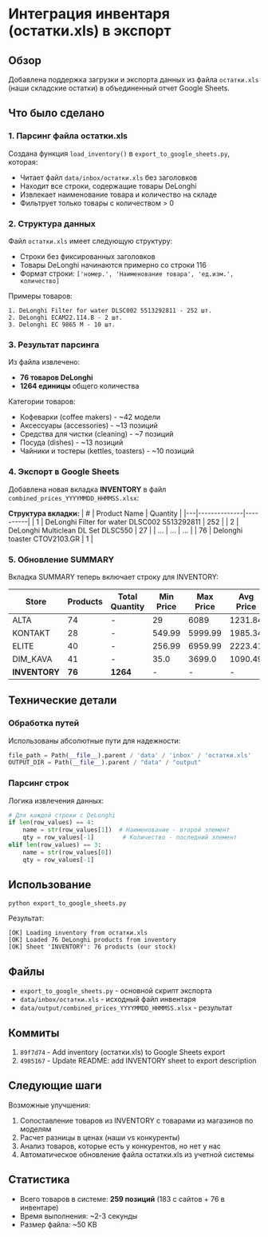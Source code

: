 # Интеграция инвентаря (остатки.xls) в экспорт

## Обзор

Добавлена поддержка загрузки и экспорта данных из файла `остатки.xls` (наши складские остатки) в объединенный отчет Google Sheets.

## Что было сделано

### 1. Парсинг файла остатки.xls

Создана функция `load_inventory()` в `export_to_google_sheets.py`, которая:
- Читает файл `data/inbox/остатки.xls` без заголовков
- Находит все строки, содержащие товары DeLonghi
- Извлекает наименование товара и количество на складе
- Фильтрует только товары с количеством > 0

### 2. Структура данных

Файл `остатки.xls` имеет следующую структуру:
- Строки без фиксированных заголовков
- Товары DeLonghi начинаются примерно со строки 116
- Формат строки: `['номер.', 'Наименование товара', 'ед.изм.', количество]`

Примеры товаров:
```
1. DeLonghi Filter for water DLSC002 5513292811 - 252 шт.
2. DeLonghi ECAM22.114.B - 2 шт.
3. Delonghi EC 9865 M - 10 шт.
```

### 3. Результат парсинга

Из файла извлечено:
- **76 товаров DeLonghi**
- **1264 единицы** общего количества

Категории товаров:
- Кофеварки (coffee makers) - ~42 модели
- Аксессуары (accessories) - ~13 позиций
- Средства для чистки (cleaning) - ~7 позиций
- Посуда (dishes) - ~13 позиций
- Чайники и тостеры (kettles, toasters) - ~10 позиций

### 4. Экспорт в Google Sheets

Добавлена новая вкладка **INVENTORY** в файл `combined_prices_YYYYMMDD_HHMMSS.xlsx`:

**Структура вкладки:**
| # | Product Name | Quantity |
|---|--------------|----------|
| 1 | DeLonghi Filter for water DLSC002 5513292811 | 252 |
| 2 | DeLonghi Multiclean DL Set DLSC550 | 27 |
| ... | ... | ... |
| 76 | Delonghi toaster CTOV2103.GR | 1 |

### 5. Обновление SUMMARY

Вкладка SUMMARY теперь включает строку для INVENTORY:

| Store | Products | Total Quantity | Min Price | Max Price | Avg Price | With Discount |
|-------|----------|----------------|-----------|-----------|-----------|---------------|
| ALTA | 74 | - | 29 | 6089 | 1231.84 | 56 |
| KONTAKT | 28 | - | 549.99 | 5999.99 | 1985.34 | 28 |
| ELITE | 40 | - | 256.99 | 6959.99 | 2223.41 | 26 |
| DIM_KAVA | 41 | - | 35.0 | 3699.0 | 1090.49 | 0 |
| **INVENTORY** | **76** | **1264** | - | - | - | - |

## Технические детали

### Обработка путей

Использованы абсолютные пути для надежности:
```python
file_path = Path(__file__).parent / 'data' / 'inbox' / 'остатки.xls'
OUTPUT_DIR = Path(__file__).parent / "data" / "output"
```

### Парсинг строк

Логика извлечения данных:
```python
# Для каждой строки с DeLonghi
if len(row_values) == 4:
    name = str(row_values[1])  # Наименование - второй элемент
    qty = row_values[-1]        # Количество - последний элемент
elif len(row_values) == 3:
    name = str(row_values[0])
    qty = row_values[-1]
```

## Использование

```bash
python export_to_google_sheets.py
```

Результат:
```
[OK] Loading inventory from остатки.xls
[OK] Loaded 76 DeLonghi products from inventory
[OK] Sheet 'INVENTORY': 76 products (our stock)
```

## Файлы

- `export_to_google_sheets.py` - основной скрипт экспорта
- `data/inbox/остатки.xls` - исходный файл инвентаря
- `data/output/combined_prices_YYYYMMDD_HHMMSS.xlsx` - результат

## Коммиты

1. `89f7d74` - Add inventory (остатки.xls) to Google Sheets export
2. `4985167` - Update README: add INVENTORY sheet to export description

## Следующие шаги

Возможные улучшения:
1. Сопоставление товаров из INVENTORY с товарами из магазинов по моделям
2. Расчет разницы в ценах (наши vs конкуренты)
3. Анализ товаров, которые есть у конкурентов, но нет у нас
4. Автоматическое обновление файла остатки.xls из учетной системы

## Статистика

- Всего товаров в системе: **259 позиций** (183 с сайтов + 76 в инвентаре)
- Время выполнения: ~2-3 секунды
- Размер файла: ~50 KB

